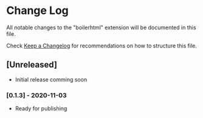 # Change Log

All notable changes to the "boilerhtml" extension will be documented in this file.

Check [Keep a Changelog](http://keepachangelog.com/) for recommendations on how to structure this file.

## [Unreleased]

- Initial release comming soon

### [0.1.3] - 2020-11-03

- Ready for publishing
